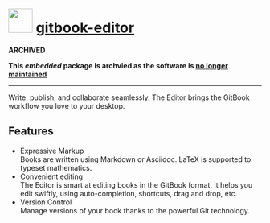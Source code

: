 # <img src="https://cdn.jsdelivr.net/gh/majkinetor/chocolatey/gitbook-editor/icon.png" width="48" height="48"/> [gitbook-editor](https://chocolatey.org/packages/gitbook-editor)

**ARCHIVED**

**This *embedded* package is archvied as the software is [no longer maintained](https://legacy.gitbook.com/editor/releases/stable)**

---

Write, publish, and collaborate seamlessly. The Editor brings the GitBook workflow you love to your desktop.

## Features

- Expressive Markup  
Books are written using Markdown or Asciidoc. LaTeX is supported to typeset mathematics.
- Convenient editing  
The Editor is smart at editing books in the GitBook format. It helps you edit swiftly, using auto-completion, shortcuts, drag and drop, etc.
- Version Control  
Manage versions of your book thanks to the powerful Git technology.
